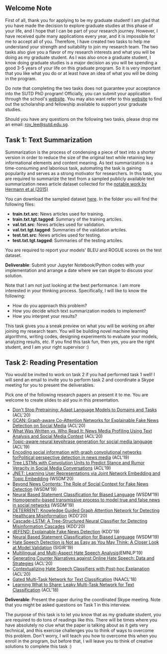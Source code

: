 ## Welcome Note

First of all, thank you for applying to be my graduate student! I am glad that you have made the decision to explore graduate studies at this phase of your life, and I hope that I can be part of your research journey. However, I have received quite many applications every year, and it is impossible for me to accept all of you. Therefore, I have created two tasks to help me understand your strength and suitability to join my research team. The two tasks also give you a flavor of my research interests and what you will be doing as my graduate student. As I was also once a graduate student, I know doing graduate studies is a major decision as you will be spending a good 3-5 years of your life on this graduate program. So it is very important that you like what you do or at least have an idea of what you will be doing in the program.

Do note that completing the two tasks does not guarantee your acceptance into the SUTD PhD program! Officially, you can submit your application through the school's [website](https://istd.sutd.edu.sg/education/phd/phd-application-process/). You may also want refer to this [website](https://www.sutd.edu.sg/Admissions/Graduate/Scholarships) to find out the scholarship and fellowship available to support your graduate studies.

Should you have any questions on the following two tasks, please drop me an email: roy_lee@sutd.edu.sg.

## Task 1: Text Summarization

Summarization is the process of condensing a piece of text into a shorter version in order to reduce the size of the original text while retaining key informational elements and content meaning. As text summarization is a time-consuming and laborious task, automating the task is gaining popularity and serves as a strong motivator for researchers. In this task, you are required to summarize the text from a sampled publicly available text summarization news article dataset collected for the [notable work by Hermann et al (2015)](http://papers.nips.cc/paper/5945-teaching-machines-to-readand-comprehend.pdf)


You can download the sampled dataset [here](https://drive.google.com/file/d/1EDACA02DFkELXuzMg6pH53MMynrRzitJ/view?usp=sharing). In the folder you will find the following files:
*  **train.txt.src**: News articles used for training.
*  **train.txt.tgt.tagged**:  Summary of the training artciles.
*  **val.txt.src**: News articles used for validation.
*  **val.txt.tgt.tagged**:  Summaries of the validation artciles.
*  **test.txt.src**: News articles used for testing.
*  **test.txt.tgt.tagged**:  Summaries of the testing artciles.

You are required to report your models' BLEU and ROGUE scores on the test dataset.

**Deliverable**: Submit your Jupyter Notebook/Python codes with your implementation and arrange a date where we can skype to discuss your solution.

Note that I am not just looking at the best performance. I am more interested in your thinking process. Specifically, I will like to know the following:

*  How do you approach this problem?
*  How you decide which text summarization models to implement?
*  How you interpret your results?

This task gives you a sneak preview on what you will be working on after joining my research team. You will be building novel machine learning algorithms, writing codes, designing experiments to evaluate your models, analyzing results, etc. If you find this task fun, then yes, you are the right student, and I am your right supervisor :)


## Task 2: Reading Presentation

You would be invited to work on task 2 if you had performed task 1 well! I will send an email to invite you to perform task 2 and coordinate a Skype meeting for you to present the deliverables.

Pick one of the following research papers an present it to me. You are welcome to create slides to aid you in this presentation.

-  [Don't Stop Pretraining: Adapt Language Models to Domains and Tasks](https://arxiv.org/pdf/2004.10964.pdf) (ACL'20)
-  [GCAN: Graph-aware Co-Attention Networks for Explainable Fake News Detection on Social Media](https://arxiv.org/pdf/2004.11648.pdf) (ACL'20)
-  [What Was Written vs. Who Read It: News Media Profiling Using Text Analysis and Social Media Context](https://arxiv.org/pdf/2005.04518.pdf) (ACL'20)
-  [Topic-aware neural keyphrase generation for social media language](https://arxiv.org/pdf/1906.03889.pdf) (ACL'19)
-  [Encoding social information with graph convolutional networks forPolitical perspective detection in news media](https://www.aclweb.org/anthology/P19-1247.pdf) (ACL'19)
-  [Tree LSTMs with Convolution Units to Predict Stance and Rumor Veracity in Social Media Conversations](https://www.aclweb.org/anthology/P19-1498.pdf) (ACL'19)
-  [JNET: Learning User Representations via Joint Network Embedding and Topic Embedding](https://dl.acm.org/doi/pdf/10.1145/3336191.3371770?casa_token=qtyXSQMtu10AAAAA:pLo_HKPiuVHZD4yHb4XOW7P833UwnMC88D1uIKIrOgwb3KEz7R4QRBlIx3-mpGE2eAcLDgo461Am6Q) (WSDM'20)
-  [Beyond News Contents: The Role of Social Context for Fake News Detection](https://dl.acm.org/doi/pdf/10.1145/3289600.3290994?casa_token=_k9_O4y_jBwAAAAA:mGJirrhOGqE_cXaHnGpmEPGAt8fI4ywrEGaC60H3kBF_JdHUWqjcybe7x5rWyaPicWdplvnw_beTbw) (WSDM'19)
-  [Neural Based Statement Classification for Biased Language](https://arxiv.org/pdf/1811.05740.pdf) (WSDM'19)
-  [Homogeneity-based transmissive process to model true and false news in social networks](https://dl.acm.org/doi/pdf/10.1145/3289600.3291009?casa_token=lSeBX2mv46QAAAAA:n3V5L4wxLnb3oRGaWvKVgiVHHcmJ143cKxbZDcI-BN0u3wDcR_TB3wT0YJ4hoAhb-V-TV_OdO6E7Ww) (WSDM'19)
-  [DETERRENT: Knowledge Guided Graph Attention Network for Detecting Healthcare Misinformation](https://dl.acm.org/doi/pdf/10.1145/3394486.3403092?casa_token=wrcnanj1mI0AAAAA:Nj1Xib12nP0JcGj6NFHaAdVq_rworHV64gfMNkpXJ_6hGZEtJpP9n2scRaFSEMWJaoNbCstrsldg_A) (KDD'20)
-  [Cascade-LSTM: A Tree-Structured Neural Classifier for Detecting Misinformation Cascades](https://dl.acm.org/doi/pdf/10.1145/3394486.3403317?casa_token=Mzk8tjHKz30AAAAA:8e90siCm3rH8EFYMTmzaq7uEdw3i9K5cooaSY9Bn7n7pqw5yZFXpdIbPE_DB83Cb4kj5cgPKcID5bw) (KDD'20)
-  [dEFEND: Explainable Fake News Detection](https://dl.acm.org/doi/pdf/10.1145/3292500.3330935?casa_token=uSFWKwPgSgcAAAAA:z1QcUl5sEiXSE4U4wT5KcC6i_E-79Bo1vLSzDjTsctaSuRCIUr3yHbmWvMRmI-lwIc6LVBt2Ye6LVg) (KDD'19)
-  [Neural Based Statement Classification for Biased Language](https://arxiv.org/pdf/1811.05740.pdf) (WSDM'19)
-  [Hate Speech Detection is Not as Easy as You May Think: A Closer Look at Model Validation](https://users.dcc.uchile.cl/~jperez/papers/sigir2019.pdf) (SIGIR'19)
-  [Multilingual and Multi-Aspect Hate Speech Analysis](https://www.aclweb.org/anthology/D19-1474.pdf)(EMNLP'19)
-  [Generating Counter Narratives against Online Hate Speech: Data and Strategies](https://arxiv.org/pdf/2004.04216.pdf) (ACL'20)
-  [Contextualizing Hate Speech Classifiers with Post-hoc Explanation](https://arxiv.org/pdf/2005.02439.pdf) (ACL'20)
-  [Gated Multi-Task Network for Text Classification](https://www.aclweb.org/anthology/N18-2114.pdf) (NAACL'18)
-  [Learning What to Share: Leaky Multi-Task Network for Text Classification](https://www.aclweb.org/anthology/C18-1175.pdf) (ACL'18)

**Deliverable**: Present the paper during the coordinated Skype meeting. Note that you might be asked questions on Task 1 in this interview. 

The purpose of this task is to let you know that as my graduate student, you are required to do tons of readings like this. There will be times where you have absolutely no clue what the paper is talking about as it gets very technical, and this exercise challenges you to think of ways to overcome this problem. Don't worry, I will teach you how to overcome this when you enroll in the program, but before that, I will leave you to think of creative solutions to complete this task :)
